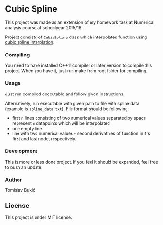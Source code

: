 # Cubic Spline

This project was made as an extension of my homework task at Numerical analysis course at schoolyear 2015/16.

Project consists of `CubicSpline` class which interpolates function using [cubic spline interplation](http://mathworld.wolfram.com/CubicSpline.html).

### Compiling

You need to have installed C++11 compiler or later version to compile this project.
When you have it, just run make from root folder for compiling.

### Usage

Just run compiled executable and follow given instructions.

Alternatively, run executable with given path to file with spline data (example is `spline_data.txt`). File format should be following:
* first `n` lines consisting of two numerical values separated by space represent `n` datapoints which will be interpolated
* one empty line
* line with two numerical values - second derivatives of function in it's first and last node, respectively.

### Development

This is more or less done project. If you feel it should be expanded, feel free to push an update.

### Author
Tomislav Bukić


License
----

This project is under MIT license.
